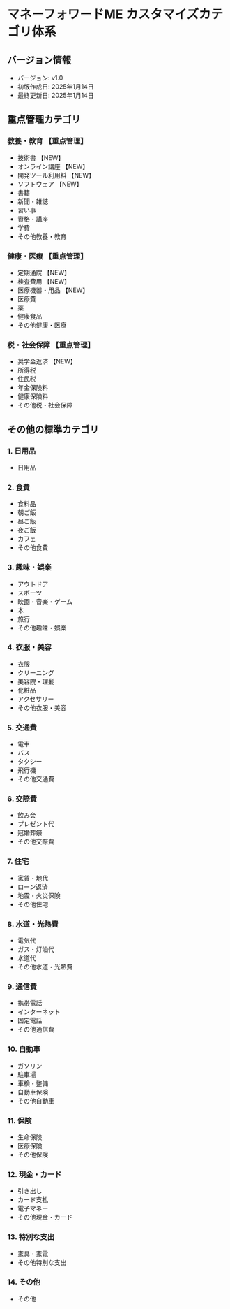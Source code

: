 # マネーフォワードME カスタマイズカテゴリ体系

## バージョン情報
- バージョン: v1.0
- 初版作成日: 2025年1月14日
- 最終更新日: 2025年1月14日

## 重点管理カテゴリ

### 教養・教育 【重点管理】
- 技術書 【NEW】
- オンライン講座 【NEW】
- 開発ツール利用料 【NEW】
- ソフトウェア 【NEW】
- 書籍
- 新聞・雑誌
- 習い事
- 資格・講座
- 学費
- その他教養・教育

### 健康・医療 【重点管理】
- 定期通院 【NEW】
- 検査費用 【NEW】
- 医療機器・用品 【NEW】
- 医療費
- 薬
- 健康食品
- その他健康・医療

### 税・社会保障 【重点管理】
- 奨学金返済 【NEW】
- 所得税
- 住民税
- 年金保険料
- 健康保険料
- その他税・社会保障

## その他の標準カテゴリ

### 1. 日用品
- 日用品

### 2. 食費
- 食料品
- 朝ご飯
- 昼ご飯
- 夜ご飯
- カフェ
- その他食費

### 3. 趣味・娯楽
- アウトドア
- スポーツ
- 映画・音楽・ゲーム
- 本
- 旅行
- その他趣味・娯楽

### 4. 衣服・美容
- 衣服
- クリーニング
- 美容院・理髪
- 化粧品
- アクセサリー
- その他衣服・美容

### 5. 交通費
- 電車
- バス
- タクシー
- 飛行機
- その他交通費

### 6. 交際費
- 飲み会
- プレゼント代
- 冠婚葬祭
- その他交際費

### 7. 住宅
- 家賃・地代
- ローン返済
- 地震・火災保険
- その他住宅

### 8. 水道・光熱費
- 電気代
- ガス・灯油代
- 水道代
- その他水道・光熱費

### 9. 通信費
- 携帯電話
- インターネット
- 固定電話
- その他通信費

### 10. 自動車
- ガソリン
- 駐車場
- 車検・整備
- 自動車保険
- その他自動車

### 11. 保険
- 生命保険
- 医療保険
- その他保険

### 12. 現金・カード
- 引き出し
- カード支払
- 電子マネー
- その他現金・カード

### 13. 特別な支出
- 家具・家電
- その他特別な支出

### 14. その他
- その他
